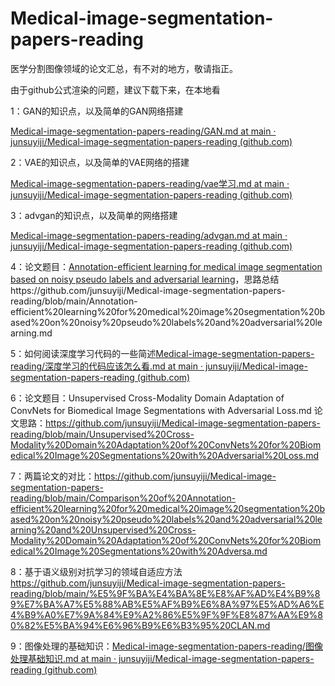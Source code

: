 # Medical-image-segmentation-papers-reading
医学分割图像领域的论文汇总，有不对的地方，敬请指正。

由于github公式渲染的问题，建议下载下来，在本地看

1：GAN的知识点，以及简单的GAN网络搭建

[Medical-image-segmentation-papers-reading/GAN.md at main · junsuyiji/Medical-image-segmentation-papers-reading (github.com)](https://github.com/junsuyiji/Medical-image-segmentation-papers-reading/blob/main/GAN.md)

2：VAE的知识点，以及简单的VAE网络的搭建

[Medical-image-segmentation-papers-reading/vae学习.md at main · junsuyiji/Medical-image-segmentation-papers-reading (github.com)](https://github.com/junsuyiji/Medical-image-segmentation-papers-reading/blob/main/vae学习.md)

3：advgan的知识点，以及简单的网络搭建

[Medical-image-segmentation-papers-reading/advgan.md at main · junsuyiji/Medical-image-segmentation-papers-reading (github.com)](https://github.com/junsuyiji/Medical-image-segmentation-papers-reading/blob/main/advgan.md)

4：论文题目：[Annotation-efficient learning for medical image segmentation based on noisy pseudo labels and adversarial learning](https://ieeexplore.ieee.org/abstract/document/9309350/)，思路总结https://github.com/junsuyiji/Medical-image-segmentation-papers-reading/blob/main/Annotation-efficient%20learning%20for%20medical%20image%20segmentation%20based%20on%20noisy%20pseudo%20labels%20and%20adversarial%20learning.md



5：如何阅读深度学习代码的一些简述[Medical-image-segmentation-papers-reading/深度学习的代码应该怎么看.md at main · junsuyiji/Medical-image-segmentation-papers-reading (github.com)](https://github.com/junsuyiji/Medical-image-segmentation-papers-reading/blob/main/深度学习的代码应该怎么看.md)



6：论文题目：Unsupervised Cross-Modality Domain Adaptation of ConvNets for Biomedical Image Segmentations with Adversarial Loss.md
论文思路：https://github.com/junsuyiji/Medical-image-segmentation-papers-reading/blob/main/Unsupervised%20Cross-Modality%20Domain%20Adaptation%20of%20ConvNets%20for%20Biomedical%20Image%20Segmentations%20with%20Adversarial%20Loss.md



7：两篇论文的对比：https://github.com/junsuyiji/Medical-image-segmentation-papers-reading/blob/main/Comparison%20of%20Annotation-efficient%20learning%20for%20medical%20image%20segmentation%20based%20on%20noisy%20pseudo%20labels%20and%20adversarial%20learning%20and%20Unsupervised%20Cross-Modality%20Domain%20Adaptation%20of%20ConvNets%20for%20Biomedical%20Image%20Segmentations%20with%20Adversa.md



8：基于语义级别对抗学习的领域自适应方法 https://github.com/junsuyiji/Medical-image-segmentation-papers-reading/blob/main/%E5%9F%BA%E4%BA%8E%E8%AF%AD%E4%B9%89%E7%BA%A7%E5%88%AB%E5%AF%B9%E6%8A%97%E5%AD%A6%E4%B9%A0%E7%9A%84%E9%A2%86%E5%9F%9F%E8%87%AA%E9%80%82%E5%BA%94%E6%96%B9%E6%B3%95%20CLAN.md



9：图像处理的基础知识：[Medical-image-segmentation-papers-reading/图像处理基础知识.md at main · junsuyiji/Medical-image-segmentation-papers-reading (github.com)](https://github.com/junsuyiji/Medical-image-segmentation-papers-reading/blob/main/图像处理基础知识.md)
